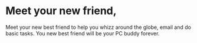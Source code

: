 # Meet your new friend,

Meet your new best friend to help you whizz around the globe, email and do basic tasks. You new best friend will be your PC buddy forever.
